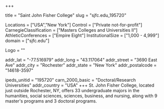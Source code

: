 
+++

title = "Saint John Fisher College"
slug = "sjfc.edu_195720"

Locations = ["USA","New York"]
Control = ["Private not-for-profit"]
CarnegieClassification = ["Masters Colleges and Universities II"]
AthleticConferences = ["Empire Eight"]
InstitutionalSize = ["1,000 - 4,999"]
domain = ["sjfc.edu"]

Logo = ""

addr_lat = "-77.516979"
addr_long = "43.117064"
addr_street = "3690 East Ave"
addr_city = "Rochester"
addr_state = "New York"
addr_postalcode = "14618-3597"

ipeds_unitid = "195720"
carn_2000_basic = "Doctoral/Research Universities"
addr_country = "USA"
+++
    St. John Fisher College, located just outside Rochester, NY, offers 33 undergraduate majors in the humanities, social sciences, sciences, business, and nursing, along with 9 master's programs and 3 doctoral programs.
